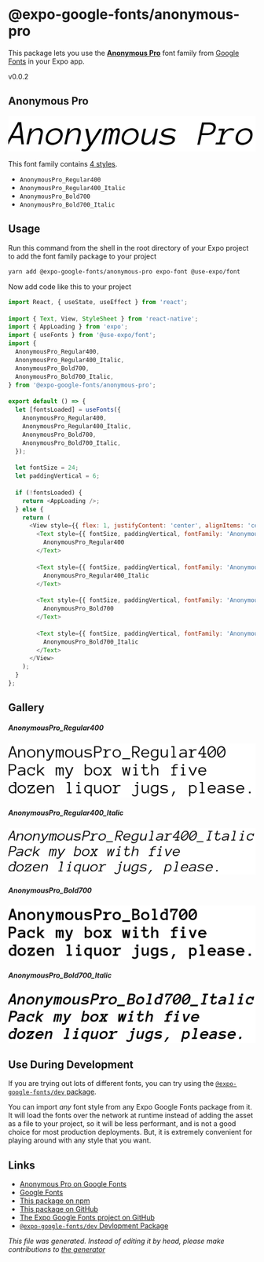 # @expo-google-fonts/anonymous-pro

This package lets you use the [**Anonymous Pro**](https://fonts.google.com/specimen/Anonymous+Pro) font family from [Google Fonts](https://fonts.google.com/) in your Expo app.

v0.0.2

## Anonymous Pro

![Anonymous Pro](./font-family.png)

This font family contains [4 styles](#gallery).

- `AnonymousPro_Regular400`
- `AnonymousPro_Regular400_Italic`
- `AnonymousPro_Bold700`
- `AnonymousPro_Bold700_Italic`

## Usage

Run this command from the shell in the root directory of your Expo project to add the font family package to your project
```sh
yarn add @expo-google-fonts/anonymous-pro expo-font @use-expo/font
```

Now add code like this to your project
```js
import React, { useState, useEffect } from 'react';

import { Text, View, StyleSheet } from 'react-native';
import { AppLoading } from 'expo';
import { useFonts } from '@use-expo/font';
import {
  AnonymousPro_Regular400,
  AnonymousPro_Regular400_Italic,
  AnonymousPro_Bold700,
  AnonymousPro_Bold700_Italic,
} from '@expo-google-fonts/anonymous-pro';

export default () => {
  let [fontsLoaded] = useFonts({
    AnonymousPro_Regular400,
    AnonymousPro_Regular400_Italic,
    AnonymousPro_Bold700,
    AnonymousPro_Bold700_Italic,
  });

  let fontSize = 24;
  let paddingVertical = 6;

  if (!fontsLoaded) {
    return <AppLoading />;
  } else {
    return (
      <View style={{ flex: 1, justifyContent: 'center', alignItems: 'center' }}>
        <Text style={{ fontSize, paddingVertical, fontFamily: 'AnonymousPro_Regular400' }}>
          AnonymousPro_Regular400
        </Text>

        <Text style={{ fontSize, paddingVertical, fontFamily: 'AnonymousPro_Regular400_Italic' }}>
          AnonymousPro_Regular400_Italic
        </Text>

        <Text style={{ fontSize, paddingVertical, fontFamily: 'AnonymousPro_Bold700' }}>
          AnonymousPro_Bold700
        </Text>

        <Text style={{ fontSize, paddingVertical, fontFamily: 'AnonymousPro_Bold700_Italic' }}>
          AnonymousPro_Bold700_Italic
        </Text>
      </View>
    );
  }
};

```

## Gallery

##### AnonymousPro_Regular400
![AnonymousPro_Regular400](./9ca7beef0b5eb5c9e72533cd45bc1e4f41c8272dc2335f22d3649e32a795995f.ttf.png)

##### AnonymousPro_Regular400_Italic
![AnonymousPro_Regular400_Italic](./71ce3ee6476a91f9e89e9f8010d9ea13314306b645af3e8d7b7add697e6f0d3e.ttf.png)

##### AnonymousPro_Bold700
![AnonymousPro_Bold700](./d00937283f3b530bee6700e02cfabfbb96b833d42559d48fc5fdfcfde2ff5b39.ttf.png)

##### AnonymousPro_Bold700_Italic
![AnonymousPro_Bold700_Italic](./60f1f3cae99bbc1323cdcdf9af6a0127d5b4684ef675e6836fa3034a297dc16a.ttf.png)


## Use During Development

If you are trying out lots of different fonts, you can try using the [`@expo-google-fonts/dev` package](https://www.npmjs.com/package/@expo-google-fonts/dev).

You can import *any* font style from any Expo Google Fonts package from it. It will load the fonts
over the network at runtime instead of adding the asset as a file to your project, so it will be 
less performant, and is not a good choice for most production deployments. But, it is extremely convenient
for playing around with any style that you want.

## Links

- [Anonymous Pro on Google Fonts](https://fonts.google.com/specimen/Anonymous+Pro)
- [Google Fonts](https://fonts.google.com/)
- [This package on npm](https://www.npmjs.com/package/@expo-google-fonts/anonymous-pro)
- [This package on GitHub](https://github.com/expo/google-fonts/tree/master/font-packages/anonymous-pro)
- [The Expo Google Fonts project on GitHub](https://github.com/expo/google-fonts)
- [`@expo-google-fonts/dev` Devlopment Package](https://github.com/expo/google-fonts/tree/master/font-packages/dev)


*This file was generated. Instead of editing it by head, please make contributions to [the generator](https://github.com/expo/google-fonts/tree/master/packages/generator)*
